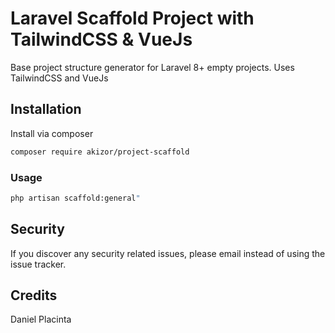 # Laravel Scaffold Project with TailwindCSS & VueJs

Base project structure generator for Laravel 8+ empty projects. Uses TailwindCSS and VueJs

## Installation

Install via composer
```bash
composer require akizor/project-scaffold
```

### Usage

```bash
php artisan scaffold:general"
```

## Security

If you discover any security related issues, please email 
instead of using the issue tracker.

## Credits

Daniel Placinta
